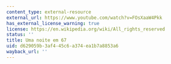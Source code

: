 ```yaml
---
content_type: external-resource
external_url: https://www.youtube.com/watch?v=FOsXaaW4Pkk
has_external_license_warning: true
license: https://en.wikipedia.org/wiki/All_rights_reserved
status: ''
title: Uma noite em 67
uid: d629059b-3af4-45c6-a374-ea1b7a8853a6
wayback_url: ''
---
```

